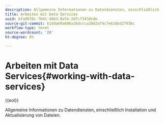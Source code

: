 ```yaml
---
description: Allgemeine Informationen zu Datendiensten, einschließlich Installation und Aktualisierung von Dateien.
title: Arbeiten mit Data Services
uuid: bfa08f6c-7b91-4663-8a7e-2d7cf343dcde
source-git-commit: b1dda69a606a16dccca30d2a74c7e63dbd27936c
workflow-type: tm+mt
source-wordcount: '28'
ht-degree: 0%

---
```



# Arbeiten mit Data Services{#working-with-data-services}

{{eol}}

Allgemeine Informationen zu Datendiensten, einschließlich Installation und Aktualisierung von Dateien.

